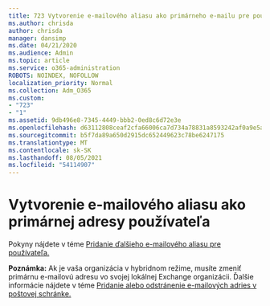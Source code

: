 ```yaml
---
title: 723 Vytvorenie e-mailového aliasu ako primárneho e-mailu pre používateľa
ms.author: chrisda
author: chrisda
manager: dansimp
ms.date: 04/21/2020
ms.audience: Admin
ms.topic: article
ms.service: o365-administration
ROBOTS: NOINDEX, NOFOLLOW
localization_priority: Normal
ms.collection: Adm_O365
ms.custom:
- "723"
- "1"
ms.assetid: 9db496e8-7345-4449-bbb2-0ed8c6d72e3e
ms.openlocfilehash: d63112808ceaf2cfa66006ca7d734a78831a8593242af0a9e5ad86787e67cf1a
ms.sourcegitcommit: b5f7da89a650d2915dc652449623c78be6247175
ms.translationtype: MT
ms.contentlocale: sk-SK
ms.lasthandoff: 08/05/2021
ms.locfileid: "54114907"
---
```

# <a name="make-an-email-alias-the-primary-address-for-a-user"></a>Vytvorenie e-mailového aliasu ako primárnej adresy používateľa

Pokyny nájdete v téme [Pridanie ďalšieho e-mailového aliasu pre používateľa.](https://docs.microsoft.com/microsoft-365/admin/email/add-another-email-alias-for-a-user)

**Poznámka:** Ak je vaša organizácia v hybridnom režime, musíte zmeniť primárnu e-mailovú adresu vo svojej lokálnej Exchange organizácii. Ďalšie informácie nájdete v téme [Pridanie alebo odstránenie e-mailových adries v poštovej schránke.](https://technet.microsoft.com/library/bb123794.aspx)
